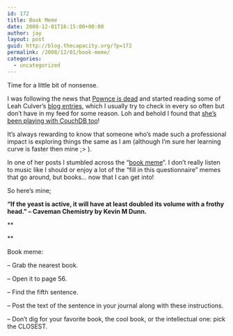 ```yaml
---
id: 172
title: Book Meme
date: 2008-12-01T16:15:00+00:00
author: jay
layout: post
guid: http://blog.thecapacity.org/?p=172
permalink: /2008/12/01/book-meme/
categories:
  - uncategorized
---
```

Time for a little bit of nonsense.

I was following the news that [Pownce is dead](http://www.sixapart.com/blog/2008/12/welcome-pownce-team.html) and started reading some of Leah Culver&#8217;s [blog entries](http://leahculver.com/), which I usually try to check in every so often but don&#8217;t have in my feed for some reason. Loh and behold I found that [she&#8217;s been playing with CouchDB too](http://leahculver.com/2008/11/25/couchdb-documents-python-objects/)!

It&#8217;s always rewarding to know that someone who&#8217;s made such a professional impact is exploring things the same as I am (although I&#8217;m sure her learning curve is faster then mine ;> ).

In one of her posts I stumbled across the &#8220;[book meme](http://leahculver.com/2008/11/13/book-meme/)&#8220;. I don&#8217;t really listen to music like I should or enjoy a lot of the &#8220;fill in this questionnaire&#8221; memes that go around, but books&#8230; now that I can get into!

So here&#8217;s mine;

**&#8220;If the yeast is active, it will have at least doubled its volume with a frothy head.&#8221; &#8211; Caveman Chemistry by Kevin M Dunn.**

**
  
** 

Book meme:

&#8211; Grab the nearest book.
  
&#8211; Open it to page 56.
  
&#8211; Find the fifth sentence.
  
&#8211; Post the text of the sentence in your journal along with these instructions.
  
&#8211; Don’t dig for your favorite book, the cool book, or the intellectual one: pick the CLOSEST.